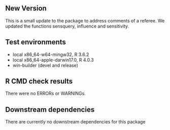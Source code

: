 ## New Version
This is a small update to the package to address comments of a referee. We updated the functions sensquery, influence and sensitivity.

## Test environments
* local x86_64-w64-mingw32, R 3.6.2
* local x86_64-apple-darwin17.0, R 4.0.3
* win-builder (devel and release)

## R CMD check results
There were no ERRORs or WARNINGs.

## Downstream dependencies
There are currently no downstream dependencies for this package
